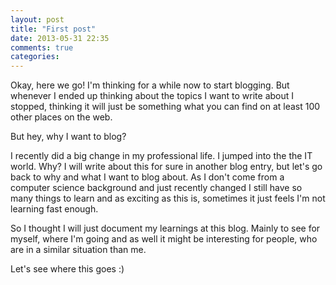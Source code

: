 ```yaml
---
layout: post
title: "First post"
date: 2013-05-31 22:35
comments: true
categories: 
---
```


Okay, here we go!
I'm thinking for a while now to start blogging. But whenever I ended up thinking about the topics I want to write about I stopped, thinking it will just be something what you can find on at least 100 other places on the web. 

But hey, why I want to blog? 

I recently did a big change in my professional life. I jumped into the the IT world. Why? I will write about this for sure in another blog entry, but let's go back to why and what I want to blog about. As I don't come from a computer science background and just recently changed I still have so many things to learn and as exciting as this is, sometimes it just feels I'm not learning fast enough. 

So I thought I will just document my learnings at this blog. Mainly to see for myself, where I'm going and as well it might be interesting for people, who are in a similar situation than me. 

Let's see where this goes :)

